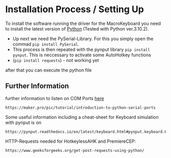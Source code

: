 # Installation Process / Setting Up

To install the software running the driver for the MacroKeyboard you need to install the latest version of [Python](https://www.python.org/downloads/) (Tested with Python ver.3.10.2).

- Up next we need the PySerial-Library. For this you simply open the commad `pip install PySerial`.
- This process is then repeated with the pynput library `pip install pynput`. This is neccessary to activate some AutoHotkey functions
- (`pip install requests`) - not working yet

after that you can execute the python file

## Further Information

further information to listen on COM Ports [here](https://maker.pro/pic/tutorial/introduction-to-python-serial-ports)

```url
https://maker.pro/pic/tutorial/introduction-to-python-serial-ports
```

Some useful information including a cheat-sheet for Keyboard simulation with pynput is on

```url
https://pynput.readthedocs.io/en/latest/keyboard.html#pynput.keyboard.Key
```

HTTP-Requests needed for HotkeylessAHK and PremiereCEP:

```url
https://www.geeksforgeeks.org/get-post-requests-using-python/
```
